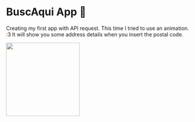 # BuscAqui App 🧭

Creating my first app with API request.
This time I tried to use an animation. :3
It will show you some address details when you insert the postal code.

<img src= "https://user-images.githubusercontent.com/73479796/110219723-af3f6780-7e9f-11eb-8bfa-b59cf145344c.gif" width="200">
